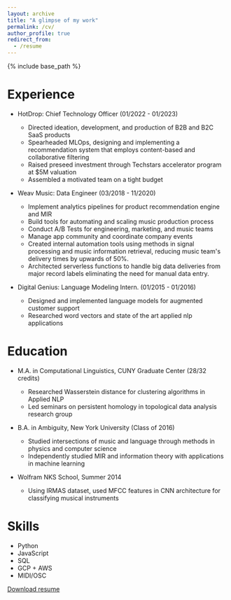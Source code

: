 ```yaml
---
layout: archive
title: "A glimpse of my work"
permalink: /cv/
author_profile: true
redirect_from:
  - /resume
---
```


{% include base_path %}

# Experience

- HotDrop: Chief Technology Officer (01/2022 - 01/2023)

  - Directed ideation, development, and production of B2B and B2C SaaS products
  - Spearheaded MLOps, designing and implementing a recommendation system that employs content-based and collaborative filtering
  - Raised preseed investment through Techstars accelerator program at $5M valuation
  - Assembled a motivated team on a tight budget

- Weav Music: Data Engineer (03/2018 - 11/2020)

  - Implement analytics pipelines for product recommendation engine and MIR
  - Build tools for automating and scaling music production process
  - Conduct A/B Tests for engineering, marketing, and music teams
  - Manage app community and coordinate company events
  - Created internal automation tools using methods in signal processing and music information retrieval, reducing music team's delivery times by upwards of 50%.
  - Architected serverless functions to handle big data deliveries from major record labels eliminating the need for manual data entry.

- Digital Genius: Language Modeling Intern. (01/2015 - 01/2016)
  - Designed and implemented language models for augmented customer support
  - Researched word vectors and state of the art applied nlp applications

# Education

- M.A. in Computational Linguistics, CUNY Graduate Center (28/32 credits)

  - Researched Wasserstein distance for clustering algorithms in Applied NLP
  - Led seminars on persistent homology in topological data analysis research group

- B.A. in Ambiguity, New York University (Class of 2016)

  - Studied intersections of music and language through methods in physics and computer science
  - Independently studied MIR and information theory with applications in machine learning

- Wolfram NKS School, Summer 2014
  - Using IRMAS dataset, used MFCC features in CNN architecture for classifying musical instruments

# Skills

- Python
- JavaScript
- SQL
- GCP + AWS
- MIDI/OSC

<a href="../images/resume.pdf">Download resume</a>
